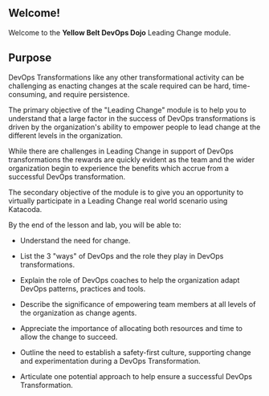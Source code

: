 ## Welcome!

Welcome to the **Yellow Belt DevOps Dojo** Leading Change module.

## Purpose

DevOps Transformations like any other transformational activity can be challenging as enacting changes at the scale required can be hard, time-consuming, and require persistence.

The primary objective of the "Leading Change" module is to help you to understand that a large factor in the success of DevOps transformations is driven by the organization's ability to empower people to lead change at the different levels in the organization.

While there are challenges in Leading Change in support of DevOps transformations the rewards are quickly evident as the team and the wider organization begin to experience the benefits which accrue from a successful DevOps transformation.

The secondary objective of the module is to give you an opportunity to virtually participate in a Leading Change real world scenario using Katacoda.

By the end of the lesson and lab, you will be able to:

* Understand the need for change.

* List the 3 "ways" of DevOps and the role they play in DevOps transformations.

* Explain the role of DevOps coaches to help the organization adapt DevOps patterns, practices and tools.

* Describe the significance of empowering team members at all levels of the organization as change agents.

* Appreciate the importance of allocating both resources and time to allow the change to succeed.

* Outline the need to establish a safety-first culture, supporting change and experimentation during a DevOps Transformation.

* Articulate one potential approach to help ensure a successful DevOps Transformation.
